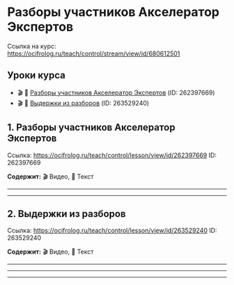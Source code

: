 # Разборы участников Акселератор Экспертов

Ссылка на курс: https://ocifrolog.ru/teach/control/stream/view/id/680612501

## Уроки курса

- 🎬 📝 [Разборы участников Акселератор Экспертов](#разборы-участников-акселератор-экспертов-lesson-1) (ID: 262397669)
- 🎬 📝 [Выдержки из разборов](#разборы-участников-акселератор-экспертов-lesson-2) (ID: 263529240)

<a id='разборы-участников-акселератор-экспертов-lesson-1'></a>
## 1. Разборы участников Акселератор Экспертов
Ссылка: https://ocifrolog.ru/teach/control/lesson/view/id/262397669
ID: 262397669

**Содержит:** 🎬 Видео, 📝 Текст

---



---

<a id='разборы-участников-акселератор-экспертов-lesson-2'></a>
## 2. Выдержки из разборов
Ссылка: https://ocifrolog.ru/teach/control/lesson/view/id/263529240
ID: 263529240

**Содержит:** 🎬 Видео, 📝 Текст

---



---



---

<a id='бонусные-материалы-к-курсу-ai-эксперт-визуал-30'></a>